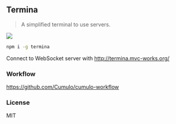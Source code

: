 
Termina
------

> A simplified terminal to use servers.

![](https://img.shields.io/npm/v/termina.svg?label=termina%20on%20npm&style=flat-square)

```bash
npm i -g termina
```

Connect to WebSocket server with http://termina.mvc-works.org/

### Workflow

https://github.com/Cumulo/cumulo-workflow

### License

MIT
